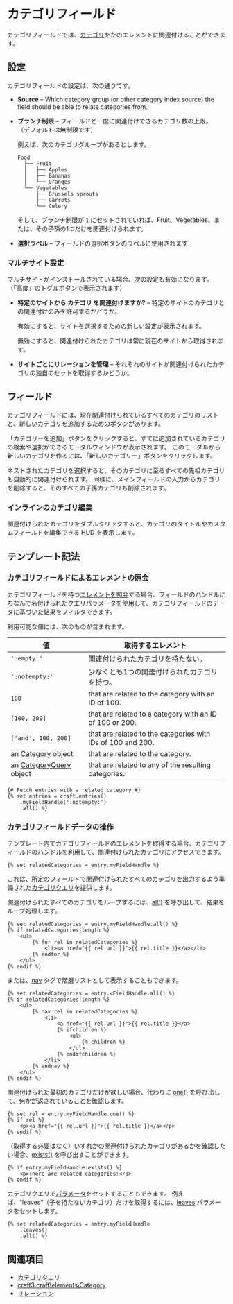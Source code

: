 # カテゴリフィールド

カテゴリフィールドでは、[カテゴリ](categories.md)をたのエレメントに関連付けることができます。

## 設定

カテゴリフィールドの設定は、次の通りです。

- **Source** – Which category group (or other category index source) the field should be able to relate categories from.
- **ブランチ制限** – フィールドと一度に関連付けできるカテゴリ数の上限。 （デフォルトは無制限です）

  例えば、次のカテゴリグループがあるとします。

  ```
  Food
    ├── Fruit
    │   ├── Apples
    │   ├── Bananas
    │   └── Oranges
    └── Vegetables
        ├── Brussels sprouts
        ├── Carrots
        └── Celery
  ```

  そして、ブランチ制限が `1` にセットされていれば、Fruit、Vegetables、または、その子孫の1つだけを関連付けられます。

- **選択ラベル** – フィールドの選択ボタンのラベルに使用されます

### マルチサイト設定

マルチサイトがインストールされている場合、次の設定も有効になります。 （「高度」のトグルボタンで表示されます）

- **特定のサイトから カテゴリ を関連付けますか?** – 特定のサイトのカテゴリとの関連付けのみを許可するかどうか。

  有効にすると、サイトを選択するための新しい設定が表示されます。

  無効にすると、関連付けられたカテゴリは常に現在のサイトから取得されます。

- **サイトごとにリレーションを管理** – それぞれのサイトが関連付けられたカテゴリの独自のセットを取得するかどうか。

## フィールド

カテゴリフィールドには、現在関連付けられているすべてのカテゴリのリストと、新しいカテゴリを追加するためのボタンがあります。

「カテゴリーを追加」ボタンをクリックすると、すでに追加されているカテゴリの検索や選択ができるモーダルウィンドウが表示されます。 このモーダルから新しいカテゴリを作るには、「新しいカテゴリー」ボタンをクリックします。

ネストされたカテゴリを選択すると、そのカテゴリに至るすべての先祖カテゴリも自動的に関連付けられます。 同様に、メインフィールドの入力からカテゴリを削除すると、そのすべての子孫カテゴリも削除されます。

### インラインのカテゴリ編集

関連付けられたカテゴリをダブルクリックすると、カテゴリのタイトルやカスタムフィールドを編集できる HUD を表示します。

## テンプレート記法

### カテゴリフィールドによるエレメントの照会

カテゴリフィールドを持つ[エレメントを照会](dev/element-queries/README.md)する場合、フィールドのハンドルにちなんで名付けられたクエリパラメータを使用して、カテゴリフィールドのデータに基づいた結果をフィルタできます。

利用可能な値には、次のものが含まれます。

| 値                                                                    | 取得するエレメント                                                   |
| -------------------------------------------------------------------- | ----------------------------------------------------------- |
| `':empty:'`                                                          | 関連付けられたカテゴリを持たない。                                           |
| `':notempty:'`                                                       | 少なくとも1つの関連付けられたカテゴリを持つ。                                     |
| `100`                                                                | that are related to the category with an ID of 100.         |
| `[100, 200]`                                                         | that are related to a category with an ID of 100 or 200.    |
| `['and', 100, 200]`                                                  | that are related to the categories with IDs of 100 and 200. |
| an [Category](craft3:craft\elements\Category) object               | that are related to the category.                           |
| an [CategoryQuery](craft3:craft\elements\db\CategoryQuery) object | that are related to any of the resulting categories.        |

```twig
{# Fetch entries with a related category #}
{% set entries = craft.entries()
    .myFieldHandle(':notempty:')
    .all() %}
```

### カテゴリフィールドデータの操作

テンプレート内でカテゴリフィールドのエレメントを取得する場合、カテゴリフィールドのハンドルを利用して、関連付けられたカテゴリにアクセスできます。

```twig
{% set relatedCategories = entry.myFieldHandle %}
```

これは、所定のフィールドで関連付けられたすべてのカテゴリを出力するよう準備された[カテゴリクエリ](dev/element-queries/category-queries.md)を提供します。

関連付けられたすべてのカテゴリをループするには、[all()](craft3:craft\db\Query::all()) を呼び出して、結果をループ処理します。

```twig
{% set relatedCategories = entry.myFieldHandle.all() %}
{% if relatedCategories|length %}
    <ul>
        {% for rel in relatedCategories %}
            <li><a href="{{ rel.url }}">{{ rel.title }}</a></li>
        {% endfor %}
    </ul>
{% endif %}
```

または、[nav](dev/tags/nav.md) タグで階層リストとして表示することもできます。

```twig
{% set relatedCategories = entry.<FieldHandle.all() %}
{% if relatedCategories|length %}
    <ul>
        {% nav rel in relatedCategories %}
            <li>
                <a href="{{ rel.url }}">{{ rel.title }}</a>
                {% ifchildren %}
                    <ul>
                        {% children %}
                    </ul>
                {% endifchildren %}
            </li>
        {% endnav %}
    </ul>
{% endif %}
```

関連付けられた最初のカテゴリだけが欲しい場合、代わりに [one()](craft3:craft\db\Query::one()) を呼び出して、何かが返されていることを確認します。

```twig
{% set rel = entry.myFieldHandle.one() %}
{% if rel %}
    <p><a href="{{ rel.url }}">{{ rel.title }}</a></p>
{% endif %}
```

（取得する必要はなく）いずれかの関連付けられたカテゴリがあるかを確認したい場合、[exists()](craft3:craft\db\Query::exists()) を呼び出すことができます。

```twig
{% if entry.myFieldHandle.exists() %}
    <p>There are related categories!</p>
{% endif %}
```

カテゴリクエリで[パラメータ](dev/element-queries/category-queries.md#parameters)をセットすることもできます。 例えば、“leaves”（子を持たないカテゴリ）だけを取得するには、[leaves](dev/element-queries/category-queries.md#leaves) パラメータをセットします。

```twig
{% set relatedCategories = entry.myFieldHandle
    .leaves()
    .all() %}
```

## 関連項目

* [カテゴリクエリ](categories.md#querying-categories)
* <craft3:craft\elements\Category>
* [リレーション](relations.md)
